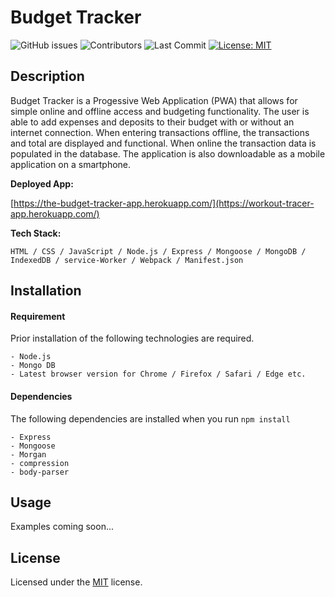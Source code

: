 # Budget Tracker

![GitHub issues](https://img.shields.io/github/issues-raw/Lagbana/budget-tracker) ![Contributors](https://img.shields.io/github/contributors/Lagbana/budget-tracker) ![Last Commit](https://img.shields.io/github/last-commit/Lagbana/budget-tracker) [![License: MIT](https://img.shields.io/badge/License-MIT-yellow.svg)](https://opensource.org/licenses/MIT)

## Description

Budget Tracker is a Progessive Web Application (PWA) that allows for simple online and offline access and budgeting functionality. The user is able to add expenses and deposits to their budget with or without an internet connection. When entering transactions offline, the transactions and total are displayed and functional. When online the transaction data is populated in the database. The application is also downloadable as a mobile application on a smartphone.

**Deployed App:** 

[https://the-budget-tracker-app.herokuapp.com/](https://workout-tracer-app.herokuapp.com/)

**Tech Stack:** 

    HTML / CSS / JavaScript / Node.js / Express / Mongoose / MongoDB / IndexedDB / service-Worker / Webpack / Manifest.json 


## Installation

#### Requirement
Prior installation of the following technologies are required.

    - Node.js
    - Mongo DB
    - Latest browser version for Chrome / Firefox / Safari / Edge etc.

#### Dependencies
The following dependencies are installed when you run `npm install`

    - Express
    - Mongoose
    - Morgan
    - compression
    - body-parser


## Usage

Examples coming soon...

## License

Licensed under the [MIT](https://choosealicense.com/licenses/mit/) license.